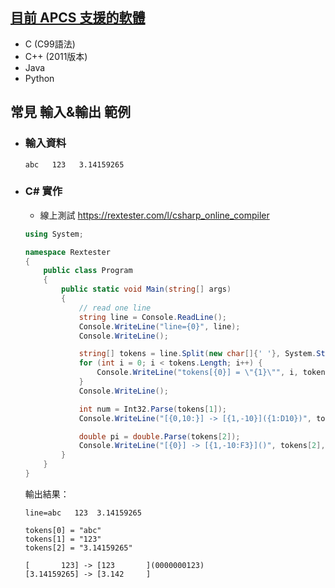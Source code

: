 ## [目前 APCS 支援的軟體](https://apcs.csie.ntnu.edu.tw/index.php/info/environment/)
- C (C99語法)
- C++ (2011版本)
- Java
- Python

## 常見 輸入&輸出 範例
- ### 輸入資料
    ```
    abc   123   3.14159265
    ```

- ### C# 實作
    - 線上測試 https://rextester.com/l/csharp_online_compiler
    ```C#
    using System;

    namespace Rextester
    {
        public class Program
        {
            public static void Main(string[] args)
            {
                // read one line
                string line = Console.ReadLine();
                Console.WriteLine("line={0}", line);
                Console.WriteLine();

                string[] tokens = line.Split(new char[]{' '}, System.StringSplitOptions.RemoveEmptyEntries);
                for (int i = 0; i < tokens.Length; i++) {
                    Console.WriteLine("tokens[{0}] = \"{1}\"", i, tokens[i]);
                }
                Console.WriteLine();

                int num = Int32.Parse(tokens[1]);
                Console.WriteLine("[{0,10:}] -> [{1,-10}]({1:D10})", tokens[1], num);

                double pi = double.Parse(tokens[2]);
                Console.WriteLine("[{0}] -> [{1,-10:F3}]()", tokens[2], pi);
            }
        }
    }
    ```
    輸出結果：
    ```
    line=abc   123  3.14159265

    tokens[0] = "abc"
    tokens[1] = "123"
    tokens[2] = "3.14159265"

    [       123] -> [123       ](0000000123)
    [3.14159265] -> [3.142     ]
    ```
